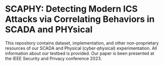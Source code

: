 # SCAPHY: Detecting Modern ICS Attacks via Correlating Behaviors in SCADA and PHYsical

This repository contains dataset, implementation, and other non-proprietary resources of our SCADA and Physical (cyber-physical) experimentation. All information about our testbed is provided. Our paper is been presented at the IEEE Security and Privacy conference 2023. 

